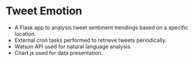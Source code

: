 # Tweet Emotion

- A Flask app to analysis tweet sentiment trendings based on a specific location.
- External cron tasks performed to retrieve tweets periodically.
- Watson API used for natural language analysis.
- Chart.js used for data presentation.
